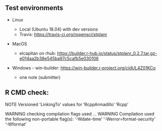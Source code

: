 ## Test environments

* Linux
  - Local (Ubuntu 18.04) with dev versions
  - Travis: https://travis-ci.org/ropensci/stplanr
  
* MacOS
  - elcapitan on rhub: https://builder.r-hub.io/status/stplanr_0.2.7.tar.gz-e014aa2b38e545ba97c5cafb5e030106

* Windows - win-builder: https://win-builder.r-project.org/cidUL4Z01KCo
  - one note (submitter) 
  
## R CMD check:

NOTE
Versioned 'LinkingTo' values for
  ‘RcppArmadillo’ ‘Rcpp’
  
WARNING
checking compilation flags used ... WARNING
Compilation used the following non-portable flag(s):
  ‘-Wdate-time’ ‘-Werror=format-security’ ‘-Wformat’